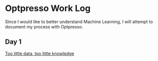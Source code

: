 # Optpresso Work Log

Since I would like to better understand Machine Learning, I will attempt to document my process with Optpresso.


## Day 1

[Too little data, too little knowledge](day1.md)